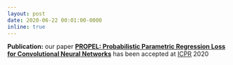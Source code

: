 ```yaml
---
layout: post
date: 2020-06-22 00:01:00-0000
inline: true
---
```


<b style="font-weight: bold;">Publication:</b> our paper <a href="https://arxiv.org/pdf/1807.10937.pdf" target="_blank" style="font-weight: bold;">PROPEL: Probabilistic Parametric Regression Loss for Convolutional Neural Networks</a> has been accepted at <a href="https://www.micc.unifi.it/icpr2020/" target="blank">ICPR</a> 2020

